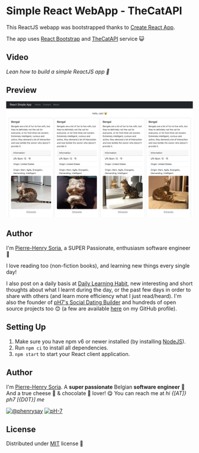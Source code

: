 # Simple React WebApp - TheCatAPI

This ReactJS webapp was bootstrapped thanks to [Create React App](https://github.com/facebook/create-react-app).

The app uses [React Bootstrap](https://github.com/react-bootstrap/react-bootstrap) and [TheCatAPI](https://thecatapi.com) service 😺

## Video

*Lean how to build a simple ReactJS app 🚀*

<!-- VIDEO HERE -->

## Preview

![Cat API WebApp project - Homepage example](homepage-cat-api-webapp-example.png)

## Author

I'm [Pierre-Henry Soria](http://ph7.me/about-me/), a SUPER Passionate, enthusiasm software engineer 🤖

I love reading too (non-fiction books), and learning new things every single day!

I also post on a daily basis at [Daily Learning Habit](https://dailylearninghabit.com), new interesting and short thoughts about what I learnt during the day, or the past few days in order to share with others (and learn more efficiency what I just read/heard).
I'm also the founder of [pH7's Social Dating Builder](https://github.com/pH7Software/pH7-Social-Dating-CMS) and hundreds of open source projects too 😊 (a  few are available [here](https://github.com/pH-7?tab=repositories) on my GitHub profile).


## Setting Up

1. Make sure you have npm v6 or newer installed (by installing [NodeJS](https://nodejs.org/en/download)).
2. Run `npm ci` to install all dependencies.
3. `npm start` to start your React client application.


## Author

I'm [Pierre-Henry Soria](https://ph7.me). A **super passionate** Belgian **software engineer** 🤗 And a true cheese 🧀 & chocolate 🍫 lover! 😋 You can reach me at *hi {[AT]} ph7 [{D0T}] me*

[![@phenrysay](https://img.shields.io/badge/Twitter-1DA1F2?style=for-the-badge&logo=twitter&logoColor=white)](https://twitter.com/phenrysay "Follow Me on Twitter") [![pH-7](https://img.shields.io/badge/GitHub-100000?style=for-the-badge&logo=github&logoColor=white)](https://github.com/pH-7 "Follow Me on GitHub")


## License

Distributed under [MIT](https://opensource.org/licenses/MIT) license 🎉


